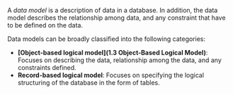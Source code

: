 A *data model* is a description of data in a database. In addition, the data model describes the relationship among data, and any constraint that have to be defined on the data.

Data models can be broadly classified into the following categories:
- **[Object-based logical model](1.3 Object-Based Logical Model)**: Focuses on describing the data, relationship among the data, and any constraints defined.
- **Record-based logical model**: Focuses on specifying the logical structuring of the database in the form of tables.